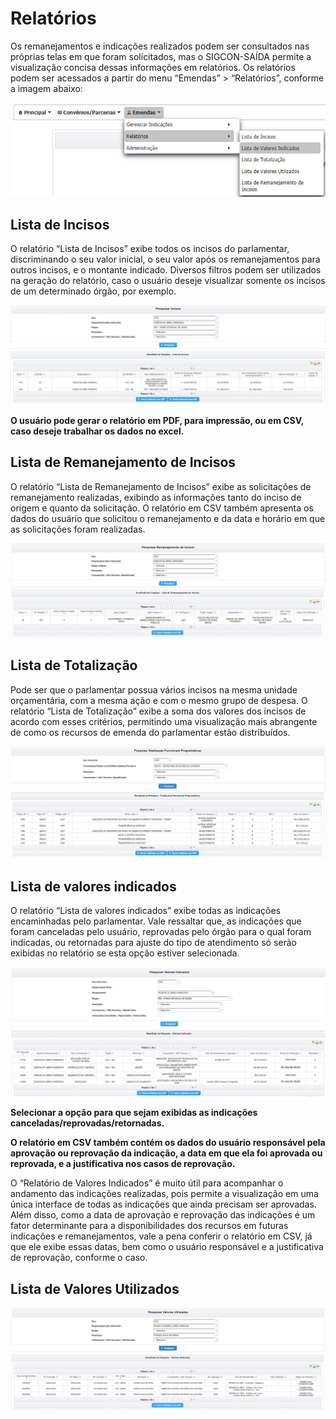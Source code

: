 # Relatórios

Os remanejamentos e indicações realizados podem ser consultados nas próprias telas em que foram solicitados, mas o SIGCON-SAÍDA permite a visualização concisa dessas informações em relatórios. Os relatórios podem ser acessados a partir do menu “Emendas” &gt; “Relatórios”, conforme a imagem abaixo:



![](../.gitbook/assets/menu_relatorios.png)

## **Lista de Incisos**

O relatório “Lista de Incisos” exibe todos os incisos do parlamentar, discriminando o seu valor inicial, o seu valor após os remanejamentos para outros incisos, e o montante indicado. Diversos filtros podem ser utilizados na geração do relatório, caso o usuário deseje visualizar somente os incisos de um determinado órgão, por exemplo.

![](../.gitbook/assets/relatorio_lista_inciso.png)

**O usuário pode gerar o relatório em PDF, para impressão, ou em CSV, caso deseje trabalhar os dados no excel.**

## **Lista de Remanejamento de Incisos**

O relatório “Lista de Remanejamento de Incisos” exibe as solicitações de remanejamento realizadas, exibindo as informações tanto do inciso de origem e quanto da solicitação. O relatório em CSV também apresenta os dados do usuário que solicitou o remanejamento e da data e horário em que as solicitações foram realizadas.

![](../.gitbook/assets/lista_reman_inciso.png)

## **Lista de Totalização**

Pode ser que o parlamentar possua vários incisos na mesma unidade orçamentária, com a mesma ação e com o mesmo grupo de despesa. O relatório “Lista de Totalização” exibe a soma dos valores dos incisos de acordo com esses critérios, permitindo uma visualização mais abrangente de como os recursos de emenda do parlamentar estão distribuídos.

![](../.gitbook/assets/rel_lista_totalizacao.png)

## **Lista de valores indicados**

O relatório “Lista de valores indicados” exibe todas as indicações encaminhadas pelo parlamentar. Vale ressaltar que, as indicações que foram canceladas pelo usuário, reprovadas pelo órgão para o qual foram indicadas, ou retornadas para ajuste do tipo de atendimento só serão exibidas no relatório se esta opção estiver selecionada.

![](../.gitbook/assets/lista_valore_indicados.png)

**Selecionar a opção para que sejam exibidas as indicações canceladas/reprovadas/retornadas.**

**O relatório em CSV também contém os dados do usuário responsável pela aprovação ou reprovação da indicação, a data em que ela foi aprovada ou reprovada, e a justificativa nos casos de reprovação.**

O “Relatório de Valores Indicados” é muito útil para acompanhar o andamento das indicações realizadas, pois permite a visualização em uma única interface de todas as indicações que ainda precisam ser aprovadas. Além disso, como a data de aprovação e reprovação das indicações é um fator determinante para a disponibilidades dos recursos em futuras indicações e remanejamentos, vale a pena conferir o relatório em CSV, já que ele exibe essas datas, bem como o usuário responsável e a justificativa de reprovação, conforme o caso.

## Lista de Valores Utilizados

![](../.gitbook/assets/lista_valores_utilizados.png)

